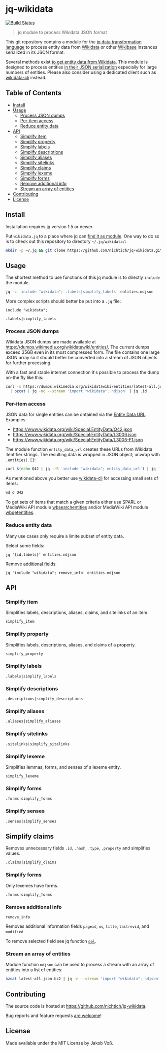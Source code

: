 # jq-wikidata

[![Build Status](https://travis-ci.org/nichtich/jq-wikidata.svg?branch=master)](https://travis-ci.org/nichtich/jq-wikidata)

> jq module to process Wikidata JSON format

This git repository contains a module for the [jq data transformation language](https://stedolan.github.io/jq/) to process entity data from [Wikidata](https://www.wikidata.org) or other [Wikibase](http://wikiba.se/) instances serialized in its JSON format.

Several methods exist [to get entity data from Wikidata](https://www.wikidata.org/wiki/Wikidata:Data_access).
This module is designed to process entities [in their JSON serialization](https://www.mediawiki.org/wiki/Wikibase/DataModel/JSON)
especially for large numbers of entities.  Please also consider using a dedicated client such as
[wikidata-cli] instead.

[wikidata-cli]: https://www.npmjs.com/package/wikidata-cli

## Table of Contents

* [Install](#install)
* [Usage](#usage)
  * [Process JSON dumps](#process-json-dumps)
  * [Per-item access](#per-item-access)
  * [Reduce entity data](#reduce-entity-data)
* [API](#api)
  * [Simplify item](#simplify-item)
  * [Simplify property](#simplify-property)
  * [Simplify labels](#simplify-labels)
  * [Simplify descriptions](#simplify-descriptions)
  * [Simplify aliases](#simplify-aliases)
  * [Simplify sitelinks ](#simplify-sitelinks)
  * [Simplify claims](#simplify-claims)
  * [Simplify lexeme](#simplify-lexeme)
  * [Simplify forms](#simplify-forms)
  * [Remove additional info](#remove-info)
  * [Stream an array of entities](#stream-an-array-of-entities)
* [Contributing](#contributing)
* [License](#license)

## Install

Installation requires [jq](https://stedolan.github.io/jq/) version 1.5 or newer.

Put `wikidata.jq` to a place where jq can [find it as module](https://stedolan.github.io/jq/manual/#Modules).
One way to do so is to check out this repository to directory `~/.jq/wikidata/`:

~~~sh
mkdir -p ~/.jq && git clone https://github.com/nichtich/jq-wikidata.git ~/.jq/wikidata
~~~

## Usage

The shortest method to use functions of this jq module is to directly `include` the module.

~~~sh
jq -c 'include "wikidata"; .labels|simplify_labels' entities.ndjson
~~~

More complex scripts should better be put into a `.jq` file:

~~~jq
include "wikidata";

.labels|simplify_labels
~~~

### Process JSON dumps

Wikidata JSON dumps are made available at <https://dumps.wikimedia.org/wikidatawiki/entities/>.
The current dumps exceed 35GB even in its most compressed form. The file contains one large JSON
array so it should better be converted into a stream of JSON objects for further processing.

With a fast and stable internet connection it's possible to process the dump on-the fly like this:

~~~sh
curl -s https://dumps.wikimedia.org/wikidatawiki/entities/latest-all.json.bz2 \
  | bzcat | jq -nc --stream 'import "wikidata"; ndjson' | jq .id
~~~

### Per-item access

JSON data for single entities can be ontained via the
[Entity Data URL](https://www.wikidata.org/wiki/Special:EntityData). Examples:

* <https://www.wikidata.org/wiki/Special:EntityData/Q42.json>
* <https://www.wikidata.org/wiki/Special:EntityData/L3006.json>
* <https://www.wikidata.org/wiki/Special:EntityData/L3006-F1.json>

The module function `entity_data_url` creates these URLs from Wikidata
itentifier strings. The resulting data is wrapped in JSON object; unwrap with
`.entities|.[]`:

~~~bash
curl $(echo Q42 | jq -rR 'include "wikidata"; entity_data_url') | jq '.entities|.[]'
~~~

As mentioned above you better use [wikidata-cli] for accessing small sets of items:

~~~bash
wd d Q42
~~~

To get sets of items that match a given criteria either use SPARL or MediaWiki API module
[wbsearchentities] and/or MediaWiki API module [wbgetentities].

[wbsearchentities]: https://www.wikidata.org/w/api.php?action=help&modules=wbsearchentities
[wbgetentities]: https://www.wikidata.org/w/api.php?action=help&modules=wbgetentities

### Reduce entity data

Many use cases only require a limite subset of entity data.

Select some fields:

~~~jq
jq '{id,labels}' entities.ndjson
~~~

Remove [additional fields](#remove-info):

~~~jq
jq 'include "wikidata"; remove_info' entities.ndjson
~~~

## API

### Simplify item

Simplifies labels, descriptions, aliases, claims, and sitelinks of an item.

~~~.jq
simplify_item
~~~

### Simplify property

Simplifies labels, descriptions, aliases, and claims of a property.

~~~.jq
simplify_property
~~~

### Simplify labels

~~~jq
.labels|simplify_labels
~~~

### Simplify descriptions

~~~jq
.descriptions|simplify_descriptions
~~~

### Simplify aliases

~~~jq
.aliases|simplify_aliases
~~~

### Simplify sitelinks

~~~jq
.sitelinks|simplify_sitelinks
~~~

### Simplify lexeme

Simplifies lemmas, forms, and senses of a lexeme entity.

~~~.jq
simplify_lexeme
~~~

### Simplify forms

~~~.jq
.forms|simplify_forms
~~~

### Simplify senses

~~~.jq
.senses|simplify_senses
~~~

## Simplify claims

Removes unnecessary fields `.id`, `.hash`, `.type`, `.property` and simplifies
values.

~~~jq
.claims|simplify_claims
~~~

### Simplify forms

Only lexemes have forms.

~~~
.forms|simplify_forms
~~~

### Remove additional info

~~~jq
remove_info
~~~

Removes additional information fields `pageid`, `ns`, `title`, `lastrevid`, and `modified`.

To remove selected field see jq function [`del`](https://stedolan.github.io/jq/manual/#del(path_expression)).


### Stream an array of entities

Module function `ndjson` can be used to process a stream with an array of
entities into a list of entities:

~~~sh
bzcat latest-all.json.bz2 | jq -n --stream 'import "wikidata"; ndjson'
~~~

## Contributing

The source code is hosted at <https://github.com/nichtich/jq-wikidata>.

Bug reports and feature requests [are welcome](https://github.com/nichtich/jq-wikidata/issues/new)!

## License

Made available under the MIT License by Jakob Voß.

